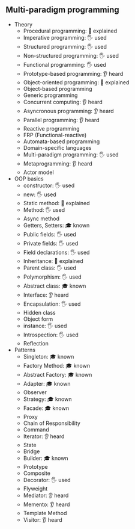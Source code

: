 ## Multi-paradigm programming

- Theory
  - Procedural programming: 🙋 explained
  - Imperative programming: 🖐️ used
  - Structured programming: 🖐️ used
  - Non-structured programming: 🖐️ used
  - Functional programming: 🖐️ used
  - Prototype-based programming: 👂 heard
  - Object-oriented programming: 🙋 explained
  - Object-based programming
  - Generic programming
  - Concurrent computing: 👂 heard
  - Asyncronous programming: 👂 heard
  - Parallel programming: 👂 heard
  - Reactive programming
  - FRP (Functional-reactive)
  - Automata-based programming
  - Domain-specific languages
  - Multi-paradigm programming: 🖐️ used
  - Metaprogramming: 👂 heard
  - Actor model
- OOP basics
  - constructor: 🖐️ used
  - new: 🖐️ used
  - Static method: 🙋 explained
  - Method: 🖐️ used
  - Async method
  - Getters, Setters: 🎓 known
  - Public fields: 🖐️ used
  - Private fields: 🖐️ used
  - Field declarations: 🖐️ used
  - Inheritance: 🙋 explained
  - Parent class: 🖐️ used
  - Polymorphism: 🖐️ used
  - Abstract class: 🎓 known
  - Interface: 👂 heard
  - Encapsulation: 🖐️ used
  - Hidden class
  - Object form
  - instance: 🖐️ used
  - Introspection: 🖐️ used
  - Reflection
- Patterns
  - Singleton: 🎓 known
  - Factory Method: 🎓 known
  - Abstract Factory: 🎓 known
  - Adapter: 🎓 known
  - Observer
  - Strategy: 🎓 known
  - Facade: 🎓 known
  - Proxy
  - Chain of Responsibility
  - Command
  - Iterator: 👂 heard
  - State
  - Bridge
  - Builder: 🎓 known
  - Prototype
  - Composite
  - Decorator: 🖐️ used
  - Flyweight
  - Mediator: 👂 heard
  - Memento: 👂 heard
  - Template Method
  - Visitor: 👂 heard
